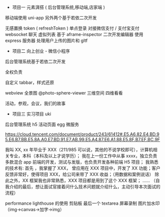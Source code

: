 - 项目一 元素湃搭 ( 后台管理系统,移动端,店家端 )

移动端使用 uni-app
另外两个基于若依二次开发

无感置换 token ( refreshToken )
单点登录
对接微信支付 / 支付宝支付
websocket 聊天 虚拟列表
基于 aframe-inspector 二次开发编辑器
使用 express 服务器 处理用户上传的图片和 gltf

- 项目二 向上创业 - 微信小程序

后台管理系统基于若依二次开发

全权负责

自定义 tabbar，样式还原

webview
全景图 @photo-sphere-viewer
三维空间 四维看看

活动，参观，会议，我们的故事

- 项目三 实习项目 uki

后台管理系统
h5 活动页面
egg 微服务

https://cloud.tencent.com/document/product/243/61412#.E5.A6.82.E4.BD.95.E6.B7.BB.E5.8A.A0.E7.BD.91.E7.AB.99.E5.A4.87.E6.A1.88.E5.8F.B7.EF.BC.9F

我叫 XX, xx 年毕业于 XXX（211/985 可以说，其他的不说学校即可），计算机相关专业，本科（本科及以上才说学历）；
我在上一份工作中从事 xxxx，独立负责多款混合 app 前端的开发，测试与发版，也负责开发各种前端 H5 项目；
我熟悉的技术有:
首先 ，我掌握了 XXX， 曾应用在 XXX 项目中，开发了 XX 功能；客户反馈非常好，使得项目 XXX，给公司来带了 XXX 收益；（用数据和案例说话）
除此之外，XX 框架我也非常熟悉，XXX 项目都是用到了这个 XXX 框架；
......
（自我介绍的最后，想让面试官接着问什么技术问题就介绍什么，主动引导本次面试的流程）

performance lighthouse 的使用
剪贴板
最后一个 textarea
屏幕录制
图片加水印（img->canvas->加字->img）
